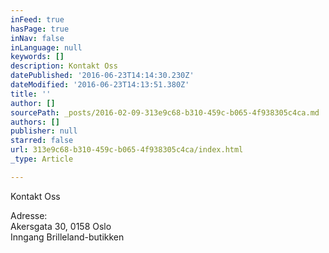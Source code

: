 ```yaml
---
inFeed: true
hasPage: true
inNav: false
inLanguage: null
keywords: []
description: Kontakt Oss
datePublished: '2016-06-23T14:14:30.230Z'
dateModified: '2016-06-23T14:13:51.380Z'
title: ''
author: []
sourcePath: _posts/2016-02-09-313e9c68-b310-459c-b065-4f938305c4ca.md
authors: []
publisher: null
starred: false
url: 313e9c68-b310-459c-b065-4f938305c4ca/index.html
_type: Article

---
```

Kontakt Oss

Adresse:   
Akersgata 30, 0158 Oslo  
Inngang Brilleland-butikken
